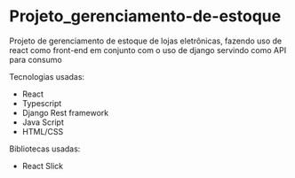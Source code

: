 # Projeto_gerenciamento-de-estoque
Projeto de gerenciamento de estoque de lojas eletrônicas, fazendo uso de react como front-end em conjunto com o uso de django servindo como API para consumo

Tecnologias usadas:
- React
- Typescript
- Django Rest framework
- Java Script
- HTML/CSS

Bibliotecas usadas:
- React Slick
